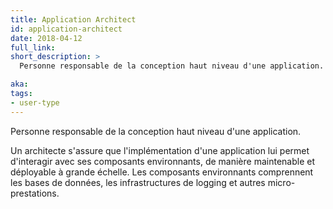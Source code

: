 ```yaml
---
title: Application Architect
id: application-architect
date: 2018-04-12
full_link:
short_description: >
  Personne responsable de la conception haut niveau d'une application.

aka:
tags:
- user-type
---
```

 Personne responsable de la conception haut niveau d'une application.

<!--more-->

Un architecte s'assure que l'implémentation d'une application lui permet d'interagir avec ses composants environnants, de manière maintenable et déployable à grande échelle. Les composants environnants comprennent les bases de données, les infrastructures de logging et autres micro-prestations.
